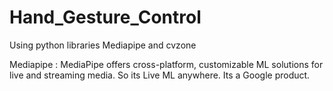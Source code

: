 # Hand_Gesture_Control

Using python libraries Mediapipe and cvzone 

Mediapipe : MediaPipe offers cross-platform, customizable ML solutions for live and streaming media.
So its Live ML anywhere. Its a Google product.


